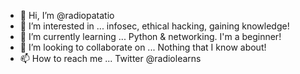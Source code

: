 - 👋 Hi, I’m @radiopatatio
- 👀 I’m interested in ... infosec, ethical hacking, gaining knowledge!  
- 🌱 I’m currently learning ... Python & networking. I'm a beginner!
- 💞️ I’m looking to collaborate on ... Nothing that I know about!
- 📫 How to reach me ... Twitter @radiolearns

<!---
radiopatatio/radiopatatio is a ✨ special ✨ repository because its `README.md` (this file) appears on your GitHub profile.
You can click the Preview link to take a look at your changes.
--->
